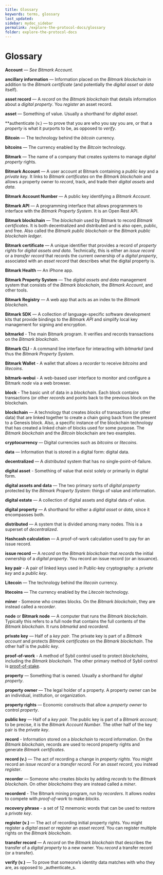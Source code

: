 ```yaml
---
title: Glossary
keywords: terms, glossary
last_updated: 
sidebar: mydoc_sidebar
permalink: /explore-the-protocol-docs/glossary
folder: explore-the-protocol-docs
---
```


# Glossary

**Account** — _See Bitmark Account._

**ancillary information** — Information placed on the _Bitmark blockchain_ in addition to the _Bitmark certificate_ (and potentially the _digital asset_ or _data_ itself).

**asset record** — A _record_ on the _Bitmark blockchain_ that details information about a _digital property_. You _register_ an asset record.

**asset** — Something of value. Usually a shorthand for _digital asset_.

**authenticate (v.) — to prove that you are who you say you are, or that a _property_ is what it purports to be, as opposed to _verify_.

**Bitcoin** — The technology behind the _bitcoin_ currency.

**bitcoins** — The currency enabled by the _Bitcoin_ technology.

**Bitmark** — The name of a company that creates systems to manage _digital property_ rights. 

**Bitmark Account** — A user account at Bitmark containing a _public key_ and a _private key_. It links to _Bitmark certificates_ on the _Bitmark blockchain_ and allows a property owner to _record_, track, and trade their _digital assets_ and _data_.

**Bitmark Account Number** — A public key identifying a _Bitmark Account_.

**Bitmark API** — A programming interface that allows programmers to interface with the _Bitmark Property System_. It is an Open Rest API.

**Bitmark blockchain** — The _blockchain_ used by Bitmark to record _Bitmark certificates_. It is both decentralized and distributed and is also open, public, and free. Also called the _Bitmark public blockchain_ or the _Bitmark public blockchain ledger_.

**Bitmark certificate** — A unique identifier that provides a record of _property rights_ for _digital assets and data_. Technically, this is either an _issue record_ or a _transfer record_ that records the current ownership of a _digital property_, associated with an _asset record_ that describes what the digital property is.

**Bitmark Health** — An iPhone app.

**Bitmark Property System** — The _digital assets and data_ management system that consists of the _Bitmark blockchain_, the _Bitmark Account_, and other tools.

**Bitmark Registry** — A web app that acts as an index to the _Bitmark blockchain_.

**Bitmark SDK** — A collection of language-specific software development kits that provide bindings to the _Bitmark API_ and simplify local key management for signing and encryption.

**bitmarkd** - The main Bitmark program. It verifies and records transactions on the _Bitmark blockchain_.

**Bitmark CLI** - A command line interface for interacting with _bitmarkd_ (and thus the _Bitmark Property System_.

**Bitmark Wallet** - A wallet that allows a _recorder_ to receive _bitcoins_ and _litecoins_.

**bitmark-webui** - A web-based user interface to monitor and configure a Bitmark _node_ via a web browser.

**block** - The basic unit of data in a _blockchain_. Each block contains transactions (or other _records_ and points back to the previous block on the blockchain.

**blockchain** — A technology that creates _blocks_ of transactions (or other data) that are linked together to create a chain going back from the present to a Genesis block. Also, a specific instance of the blockchain technology that has created a linked chain of blocks used for some purpose. The _Bitmark blockchain_ and the _Bitcoin_ blockchain are two examples.

**cryptocurrency** — Digital currencies such as _bitcoins_ or _litecoins_.

**data** — Information that is stored in a digital form: digital data. 

**decentralized** — A _distributed_ system that has no single-point-of-failure.

**digital asset** - Something of value that exist solely or primarily in digital form.

**digital assets and data** — The two primary sorts of _digital property_ protected by the _Bitmark Property System_: things of value and information.

**digital estate** — A collection of digital assets and digital data of value.

**digital property** — A shorthand for either a _digital asset_ or _data_, since it encompasses both.

**distributed** — A system that is divided among many nodes. This is a superset of _decentralized_.

**Hashcash calculation** — A proof-of-work calculation used to pay for an issue record.

**issue record** — A _record_ on the _Bitmark blockchain_ that _records_ the initial ownership of a _digital property_. You record an issue record (or an issuance).

**key pair** - A pair of linked keys used in Public-key cryptography: a _private key_ and a _public key_.

**Litecoin** — The technology behind the _litecoin_ currency.

**litecoins** — The currency enabled by the _Litecoin_ technology.

**miner** - Someone who creates blocks. On the _Bitmark blockchain_, they are instead called a _recorder_.

**node** or **Bitmark node** — A computer that runs the _Bitmark blockchain_. Typically this refers to a full node that contains the full contents of the _Bitmark blockchain_. It runs _bitmarkd_ and _recorderd_.

**private key** — Half of a _key pair_. The private key is part of a _Bitmark account_ and protects _Bitmark certificates_ on the _Bitmark blockchain_. The other half is the _public key_.

**proof-of-work** - A method of Sybil control used to protect _blockchains_, including the _Bitmark blockchain_. The other primary method of Sybil control is [proof-of-stake](https://medium.com/@bitmark/a-philosophy-of-blockchain-what-would-satoshi-nakamoto-think-of-proof-of-stake-f9aac8e4d005).

**property** — Something that is owned. Usually a shorthand for _digital property_. 

**property owner** — The legal holder of a property. A property owner can be an individual, institution, or organization.

**property rights** — Economic constructs that allow a _property owner_ to control  _property_.

**public key** — Half of a _key pair_. The public key is part of a _Bitmark account_; to be precise, it is the _Bitmark Account Number_. The other half of the key pair is the _private key_.

**record** - Information stored on a _blockchain_ to record information. On the _Bitmark blockchain_, records are used to record property rights and generate _Bitmark certificates_.

**record (v.)** — The act of recording a change in _property rights_. You might record an _issue record_ or a _transfer record_. For an _asset record_, you instead _register_.

**recorder** — Someone who creates _blocks_ by adding _records_ to the _Bitmark blockchain_. On other _blockchains_ they are instead called a _miner_.

**recorderd** - The Bitmark mining program, run by _recorders_. It allows _nodes_ to compete with _proof-of-work_ to make _blocks_.

**recovery phrase** - a set of 12 mnemonic words that can be used to restore a _private key_.

**register (v.)** — The act of recording initial property rights. You might register a _digital asset_ or register an _asset record_. You can register multiple rights on the _Bitmark blockchain_.

**transfer record** — A _record_ on the _Bitmark blockchain_ that describes the transfer of a _digital property_ to a new owner. You _record_ a transfer record (or a transfer).

**verify (v.)** — To prove that someone’s identity data matches with who they are, as opposed to _authenticate_s.
